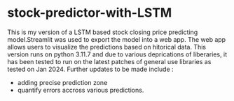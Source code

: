 # stock-predictor-with-LSTM
This is my version of a LSTM based stock closing price predicting model.Streamlit was used to export the model into a web app. The web app allows users to visualize the predictions based on hitorical data.
This version runs on python 3.11.7 and due to various deprications of liberaries, it has been tested to run on the latest patches of general use libraries as tested on Jan 2024.
Further updates to be made include :
 - adding precise prediction zone
 - quantify errors accross various predictions.

